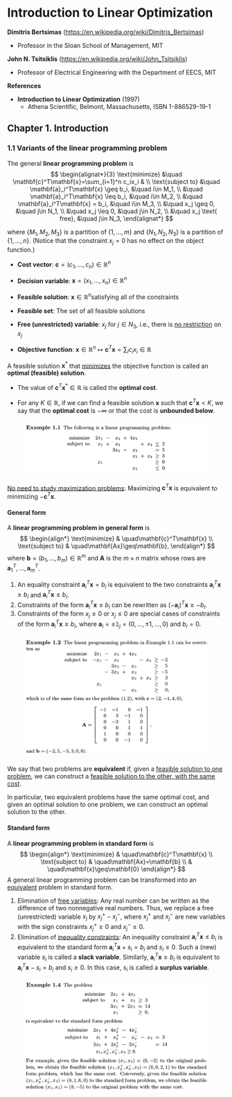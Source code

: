 # Introduction to Linear Optimization

**Dimitris Bertsimas** (https://en.wikipedia.org/wiki/Dimitris_Bertsimas)

- Professor in the Sloan School of Management, MIT

**John N. Tsitsiklis** (https://en.wikipedia.org/wiki/John_Tsitsiklis)

- Professor of Electrical Engineering with the Department of EECS, MIT

**References**

- **Introduction to Linear Optimization** (1997)
  - Athena Scientific, Belmont, Massachusetts, ISBN 1-886529-19-1





## Chapter 1. Introduction



### 1.1 Variants of the linear programming problem

The  general **linear programming problem** is
$$
\begin{alignat*}{3}
\text{minimize} &\quad \mathbf{c}^T\mathbf{x}=\sum_{i=1}^n c_ix_i & \\
\text{subject to} &\quad \mathbf{a}_i^T\mathbf{x} \geq b_i, &\quad i\in M_1, \\
&\quad \mathbf{a}_i^T\mathbf{x} \leq b_i, &\quad i\in M_2, \\
&\quad \mathbf{a}_i^T\mathbf{x} = b_i, &\quad i\in M_3, \\
&\quad x_j \geq 0, &\quad j\in N_1, \\
&\quad x_j \leq 0, &\quad j\in N_2, \\
&\quad x_j \text{ free}, &\quad j\in N_3,
\end{alignat*}
$$

where $\{M_1,M_2,M_3\}$ is a partition of $\{1,\dotsc,m\}$ and $\{N_1,N_2,N_3\}$ is a partition of $\{1,\dotsc,n\}$. (Notice that the constraint $x_j=0$ has no effect on the object function.)

- **Cost vector**: $\mathbf{c}=(c_1,\dotsc,c_n)\in\mathbb{R}^n$

- **Decision variable**: $\mathbf{x}=(x_1,\dotsc,x_n)\in\mathbb{R}^n$

- **Feasible solution**: $\mathbf{x}\in\mathbb{R}^n$​ satisfying all of the constraints

- **Feasible set**: The set of all feasible solutions

- **Free (unrestricted) variable**: $x_j$ for $j\in N_3$, i.e., there is <u>no restriction</u> on $x_j$

- **Objective function**: $\mathbf{x}\in\mathbb{R}^n\mapsto\mathbf{c}^T\mathbf{x}=\sum_i c_ix_i\in\mathbb{R}$​

A feasible solution $\mathbf{x}^*$ that <u>minimizes</u> the objective function is called an **optimal (feasible) solution**.

- The value of $\mathbf{c}^T\mathbf{x}^*\in\mathbb{R}$ is called the **optimal cost**. 

- For any $K\in\mathbb{R}$, if we can find a feasible solution $\mathbf{x}$ such that $\mathbf{c}^T\mathbf{x}<K$, we say that the **optimal cost** is $-\infty$ or that the cost is **unbounded below**.

<figure style="text-align: left; padding-top: .5em; padding-bottom: .5em;">
  <img src="figures/LP_example_1.1.png" style="zoom:60%;" />
</figure>

<u>No need to study maximization problems</u>: Maximizing $\mathbf{c}^T\mathbf{x}$ is equivalent to minimizing $-\mathbf{c}^T\mathbf{x}$​.

#### General form

A **linear programming problem in general form** is
$$
\begin{align*}
\text{minimize} & \quad\mathbf{c}^T\mathbf{x} \\
\text{subject to} & \quad\mathbf{Ax}\geq\mathbf{b},
\end{align*}
$$
where $\mathbf{b}=(b_1,\dotsc,b_m)\in\mathbb{R}^m$ and $\mathbf{A}$ is the $m\times n$ matrix whose rows are $\mathbf{a}_1^T,\dotsc,\mathbf{a}_m^T$.

1. An equality constraint $\mathbf{a}_i^T\mathbf{x}=b_i$ is equivalent to the two constraints $\mathbf{a}_i^T\mathbf{x}\geq b_i$ and $\mathbf{a}_i^T\mathbf{x}\leq b_i$.
2. Constraints of the form $\mathbf{a}_i^T\mathbf{x}\leq b_i$ can be rewritten as $(-\mathbf{a}_i)^T\mathbf{x}\geq -b_i$​.
3. Constraints of the form $x_j\geq0$ or $x_j\leq0$ are special cases of constraints of the form $\mathbf{a}_i^T\mathbf{x}\geq b_i$, where $\mathbf{a}_i=\pm\mathbb{1}_j=(0,\dotsc,\pm1,\dotsc,0)$ and $b_i=0$.

<figure style="text-align: left; padding-top: .5em; padding-bottom: .5em;">
  <img src="figures/LP_example_1.2.png" style="zoom:60%;" />
</figure>

We say that two problems are **equivalent** if, given a <u>feasible solution to one problem</u>, we can construct a <u>feasible solution to the other, with the same cost</u>.

In particular, two equivalent problems have the same optimal cost, and given an optimal solution to one problem, we can construct an optimal solution to the other.

#### Standard form

A **linear programming problem in standard form** is
$$
\begin{align*}
\text{minimize} & \quad\mathbf{c}^T\mathbf{x} \\
\text{subject to} & \quad\mathbf{Ax}=\mathbf{b} \\
& \quad\mathbf{x}\geq\mathbf{0}
\end{align*}
$$
A general linear programming problem can be transformed into an <u>equivalent</u> problem in standard form.

1. Elimination of <u>free variables</u>: Any real number can be written as the difference of two nonnegative real numbers. Thus, we replace a free (unrestricted) variable $x_j$ by $x_j^+-x_j^-$, where $x_j^+$ and $x_j^-$ are new variables with the sign constraints $x_j^+\geq 0$ and $x_j^-\geq 0$.
2. Elimination of <u>inequality constraints</u>: An inequality constraint $\mathbf{a}_i^T \mathbf{x} \leq b_i$ is equivalent to the standard form $\mathbf{a}_i^T\mathbf{x}+s_i=b_i$ and $s_i\geq 0$. Such a (new) variable $s_i$ is called a **slack variable**. Similarly, $\mathbf{a}_i^T \mathbf{x} \geq b_i$ is equivalent to $\mathbf{a}_i^T\mathbf{x}-s_i=b_i$ and $s_i\geq 0$. In this case, $s_i$ is called a **surplus variable**.

<figure style="text-align: left; padding-top: .5em; padding-bottom: .5em;">
  <img src="figures/LP_example_1.4.png" style="zoom:60%;" />
</figure>
